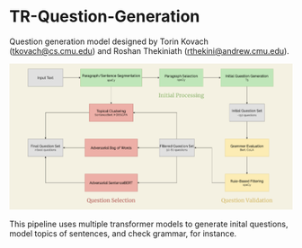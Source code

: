 # TR-Question-Generation


Question generation model designed by Torin Kovach (tkovach@cs.cmu.edu) and Roshan Thekiniath (rthekini@andrew.cmu.edu).

![Pipeline Graphic](https://github.com/TorinK2/TR-Question-Generation/blob/master/pipeline%20qg.png?raw=true)



This pipeline uses multiple transformer models to generate inital questions, model topics of sentences, and check grammar, for instance.
